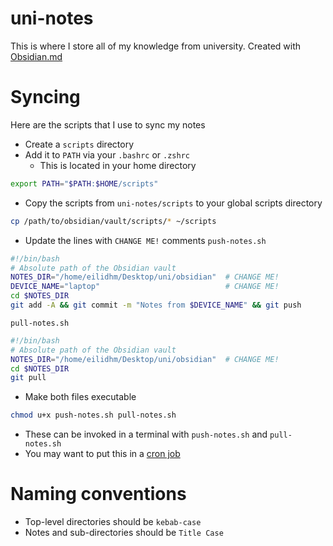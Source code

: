 # uni-notes
This is where I store all of my knowledge from university. Created with [Obsidian.md](https://obsidian.md/)

# Syncing
Here are the scripts that I use to sync my notes

- Create a `scripts` directory
- Add it to `PATH` via your `.bashrc` or `.zshrc`
	- This is located in your home directory
```bash
export PATH="$PATH:$HOME/scripts"
```
- Copy the scripts from `uni-notes/scripts` to your global scripts directory
```bash
cp /path/to/obsidian/vault/scripts/* ~/scripts
```
- Update the lines with `CHANGE ME!` comments
`push-notes.sh`
```bash
#!/bin/bash
# Absolute path of the Obsidian vault
NOTES_DIR="/home/eilidhm/Desktop/uni/obsidian"  # CHANGE ME!
DEVICE_NAME="laptop"                            # CHANGE ME!
cd $NOTES_DIR
git add -A && git commit -m "Notes from $DEVICE_NAME" && git push
```

`pull-notes.sh`
```bash
#!/bin/bash
# Absolute path of the Obsidian vault
NOTES_DIR="/home/eilidhm/Desktop/uni/obsidian"  # CHANGE ME!
cd $NOTES_DIR
git pull
```

- Make both files executable
```bash
chmod u+x push-notes.sh pull-notes.sh
```
- These can be invoked in a terminal with `push-notes.sh` and `pull-notes.sh`
- You may want to put this in a [cron job](https://archived.forum.manjaro.org/t/how-to-create-a-cron-job-in-manjaro/105)

# Naming conventions
- Top-level directories should be `kebab-case`
- Notes and sub-directories should be `Title Case`